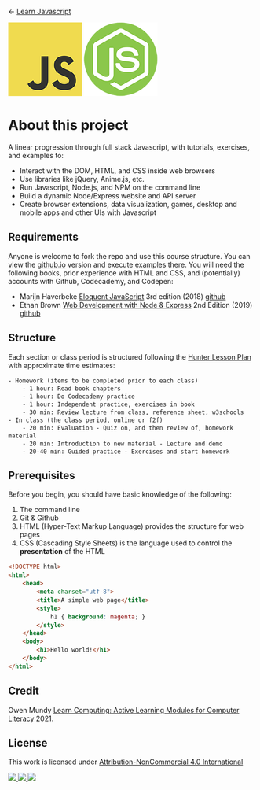 
← [Learn Javascript](README.md)

![js logo](assets/img/logos/logo-javascript-150w.png) ![node logo](assets/img/logos/logo-node-ltgreen-150w.png)

# About this project

A linear progression through full stack Javascript, with tutorials, exercises, and examples to:

- Interact with the DOM, HTML, and CSS inside web browsers
- Use libraries like jQuery, Anime.js, etc.
- Run Javascript, Node.js, and NPM on the command line
- Build a dynamic Node/Express website and API server
- Create browser extensions, data visualization, games, desktop and mobile apps and other UIs with Javascript



## Requirements

Anyone is welcome to fork the repo and use this course structure. You can view the [github.io](https://omundy.github.io/learn-javascript/) version and execute examples there. You will need the following books, prior experience with HTML and CSS, and (potentially) accounts with Github, Codecademy, and Codepen:

- Marijn Haverbeke [Eloquent JavaScript](https://eloquentjavascript.net/) 3rd edition (2018) [github](https://github.com/marijnh/Eloquent-JavaScript)
- Ethan Brown [Web Development with Node & Express](https://www.oreilly.com/library/view/web-development-with/9781492053507/) 2nd Edition (2019) [github](https://github.com/EthanRBrown/web-development-with-node-and-express-2e)





## Structure

Each section or class period is structured following the [Hunter Lesson Plan](https://thesecondprinciple.com/teaching-essentials/models-of-teaching/madeline-hunter-lesson-plan-model/) with approximate time estimates:
```
- Homework (items to be completed prior to each class)
	- 1 hour: Read book chapters
	- 1 hour: Do Codecademy practice
	- 1 hour: Independent practice, exercises in book
	- 30 min: Review lecture from class, reference sheet, w3schools
- In class (the class period, online or f2f)
	- 20 min: Evaluation - Quiz on, and then review of, homework material
	- 20 min: Introduction to new material - Lecture and demo
	- 20-40 min: Guided practice - Exercises and start homework
```






## Prerequisites

Before you begin, you should have basic knowledge of the following:

1. The command line
1. Git & Github
1. HTML (Hyper-Text Markup Language) provides the structure for web pages
1. CSS (Cascading Style Sheets) is the language used to control the **presentation** of the HTML

```html
<!DOCTYPE html>
<html>
	<head>
		<meta charset="utf-8">
		<title>A simple web page</title>
		<style>
			h1 { background: magenta; }
		</style>
	</head>
	<body>
		<h1>Hello world!</h1>
	</body>
</html>
```




## Credit

Owen Mundy [Learn Computing: Active Learning Modules for Computer Literacy](https://github.com/omundy/learn-computing) 2021.


## License

<p xmlns:cc="http://creativecommons.org/ns#" >This work is licensed under <a href="http://creativecommons.org/licenses/by-nc/4.0/?ref=chooser-v1" target="_blank" rel="license noopener noreferrer">Attribution-NonCommercial 4.0 International

<img height=28 src="https://mirrors.creativecommons.org/presskit/icons/cc.svg?ref=chooser-v1"> <img height=28 src="https://mirrors.creativecommons.org/presskit/icons/by.svg?ref=chooser-v1"> <img height=28 src="https://mirrors.creativecommons.org/presskit/icons/nc.svg?ref=chooser-v1"></a></p>
